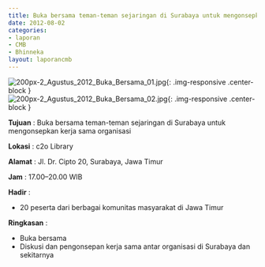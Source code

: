 ```yaml
---
title: Buka bersama teman-teman sejaringan di Surabaya untuk mengonsepkan kerja sama organisasi
date: 2012-08-02
categories:
- laporan
- CMB
- Bhinneka
layout: laporancmb
---
```


![200px-2_Agustus_2012_Buka_Bersama_01.jpg](/uploads/200px-2_Agustus_2012_Buka_Bersama_01.jpg){: .img-responsive .center-block }	
![200px-2_Agustus_2012_Buka_Bersama_02.jpg](/uploads/200px-2_Agustus_2012_Buka_Bersama_02.jpg){: .img-responsive .center-block }	
	
**Tujuan** :	Buka bersama teman-teman sejaringan di Surabaya untuk mengonsepkan kerja sama organisasi
	
**Lokasi** :	c2o Library
	
**Alamat** : 	Jl. Dr. Cipto 20, Surabaya, Jawa Timur
	
**Jam** :	17.00–20.00 WIB
	
**Hadir** :	
*	20 peserta dari berbagai komunitas masyarakat di Jawa Timur

**Ringkasan** :	
*	Buka bersama
*	Diskusi dan pengonsepan kerja sama antar organisasi di Surabaya dan sekitarnya
